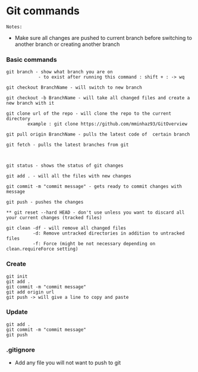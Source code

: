# Git commands

`Notes:`
- Make sure all changes are pushed to current branch before switching to another branch or creating another branch

### Basic commands
```
git branch - show what branch you are on 
            - to exist after running this command : shift + : -> wq

git checkout BranchName - will switch to new branch
            
git checkout -b BranchName - will take all changed files and create a new branch with it
            
git clone url of the repo - will clone the repo to the current directory
        example : git clone https://github.com/mminhaz93/GitOverview     
        
git pull origin BranchName - pulls the latest code of  certain branch

git fetch - pulls the latest branches from git



git status - shows the status of git changes

git add . - will all the files with new changes

git commit -m "commit message" - gets ready to commit changes with message

git push - pushes the changes

** git reset --hard HEAD - don't use unless you want to discard all your current changes (tracked files)

git clean -df - will remove all changed files 
          -d: Remove untracked directories in addition to untracked files
          -f: Force (might be not necessary depending on clean.requireForce setting)     
```

### Create
```
git init
git add .
git commit -m "commit message"
git add origin url
git push -> will give a line to copy and paste
```

### Update
```
git add .
git commit -m "commit message"
git push
```

### .gitignore
- Add any file you will not want to push to git 


